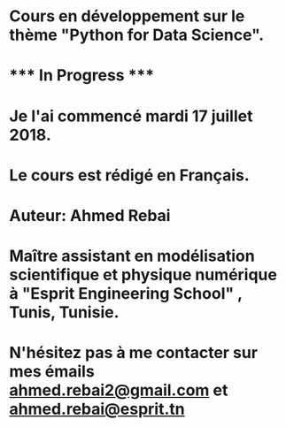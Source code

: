 # Cours en développement sur le thème "Python for Data Science".

# *** In Progress ***

# Je l'ai commencé mardi 17 juillet 2018.

# Le cours est rédigé en Français.

# Auteur: Ahmed Rebai

# Maître assistant en modélisation scientifique et physique numérique à "Esprit Engineering School" , Tunis, Tunisie.

# N'hésitez pas à me contacter sur mes émails ahmed.rebai2@gmail.com et ahmed.rebai@esprit.tn

